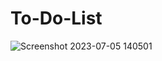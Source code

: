 # To-Do-List



![Screenshot 2023-07-05 140501](https://github.com/AsmiVats/To-Do-List/assets/128238183/7f1edba2-75a0-4319-b064-ec21e6f9f882)
